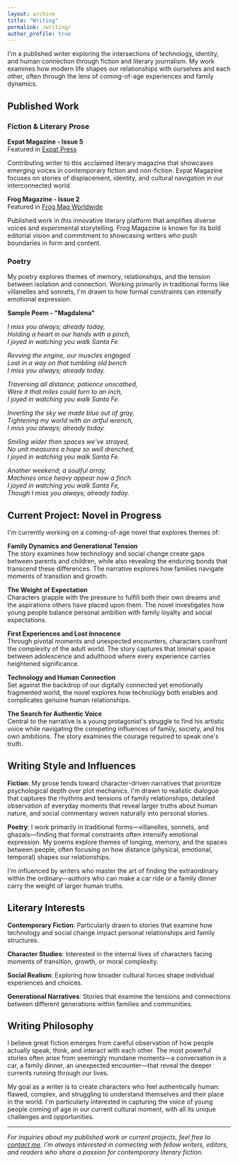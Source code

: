 ```yaml
---
layout: archive
title: "Writing"
permalink: /writing/
author_profile: true
---
```


I'm a published writer exploring the intersections of technology, identity, and human connection through fiction and literary journalism. My work examines how modern life shapes our relationships with ourselves and each other, often through the lens of coming-of-age experiences and family dynamics.

## Published Work

### Fiction & Literary Prose

**Expat Magazine - Issue 5**  
Featured in [Expat Press](https://expatpress.com/product/expat-5/)

Contributing writer to this acclaimed literary magazine that showcases emerging voices in contemporary fiction and non-fiction. Expat Magazine focuses on stories of displacement, identity, and cultural navigation in our interconnected world.

**Frog Magazine - Issue 2**  
Featured in [Frog Mag Worldwide](https://www.instagram.com/frogmagworldwide/)

Published work in this innovative literary platform that amplifies diverse voices and experimental storytelling. Frog Magazine is known for its bold editorial vision and commitment to showcasing writers who push boundaries in form and content.

### Poetry

My poetry explores themes of memory, relationships, and the tension between isolation and connection. Working primarily in traditional forms like villanelles and sonnets, I'm drawn to how formal constraints can intensify emotional expression.

**Sample Poem - "Magdalena"**

*I miss you always; already today,*  
*Holding a heart in our hands with a pinch,*   
*I joyed in watching you walk Santa Fe.*

*Revving the engine, our muscles engaged*  
*Lost in a way on that tumbling old bench*  
*I miss you always; already today.*

*Traversing all distance; patience unscathed,*   
*Were it that miles could turn to an inch,*   
*I joyed in watching you walk Santa Fe.*

*Inverting the sky we made blue out of gray,*  
*Tightening my world with an artful wrench,*  
*I miss you always; already today.*

*Smiling wider than spaces we've strayed,*  
*No unit measures a hope so well drenched,*  
*I joyed in watching you walk Santa Fe.*

*Another weekend; a soulful array,*   
*Machines once heavy appear now a finch*  
*I joyed in watching you walk Santa Fe,*   
*Though I miss you always; already today.*

## Current Project: Novel in Progress

I'm currently working on a coming-of-age novel that explores themes of:

**Family Dynamics and Generational Tension**  
The story examines how technology and social change create gaps between parents and children, while also revealing the enduring bonds that transcend these differences. The narrative explores how families navigate moments of transition and growth.

**The Weight of Expectation**  
Characters grapple with the pressure to fulfill both their own dreams and the aspirations others have placed upon them. The novel investigates how young people balance personal ambition with family loyalty and social expectations.

**First Experiences and Lost Innocence**  
Through pivotal moments and unexpected encounters, characters confront the complexity of the adult world. The story captures that liminal space between adolescence and adulthood where every experience carries heightened significance.

**Technology and Human Connection**  
Set against the backdrop of our digitally connected yet emotionally fragmented world, the novel explores how technology both enables and complicates genuine human relationships.

**The Search for Authentic Voice**  
Central to the narrative is a young protagonist's struggle to find his artistic voice while navigating the competing influences of family, society, and his own ambitions. The story examines the courage required to speak one's truth.

## Writing Style and Influences

**Fiction**: My prose tends toward character-driven narratives that prioritize psychological depth over plot mechanics. I'm drawn to realistic dialogue that captures the rhythms and tensions of family relationships, detailed observation of everyday moments that reveal larger truths about human nature, and social commentary woven naturally into personal stories.

**Poetry**: I work primarily in traditional forms—villanelles, sonnets, and ghazals—finding that formal constraints often intensify emotional expression. My poems explore themes of longing, memory, and the spaces between people, often focusing on how distance (physical, emotional, temporal) shapes our relationships.

I'm influenced by writers who master the art of finding the extraordinary within the ordinary—authors who can make a car ride or a family dinner carry the weight of larger human truths.

## Literary Interests

**Contemporary Fiction**: Particularly drawn to stories that examine how technology and social change impact personal relationships and family structures.

**Character Studies**: Interested in the internal lives of characters facing moments of transition, growth, or moral complexity.

**Social Realism**: Exploring how broader cultural forces shape individual experiences and choices.

**Generational Narratives**: Stories that examine the tensions and connections between different generations within families and communities.

## Writing Philosophy

I believe great fiction emerges from careful observation of how people actually speak, think, and interact with each other. The most powerful stories often arise from seemingly mundane moments—a conversation in a car, a family dinner, an unexpected encounter—that reveal the deeper currents running through our lives.

My goal as a writer is to create characters who feel authentically human: flawed, complex, and struggling to understand themselves and their place in the world. I'm particularly interested in capturing the voice of young people coming of age in our current cultural moment, with all its unique challenges and opportunities.

---

*For inquiries about my published work or current projects, feel free to [contact me](mailto:krnhodnett@gmail.com). I'm always interested in connecting with fellow writers, editors, and readers who share a passion for contemporary literary fiction.*
